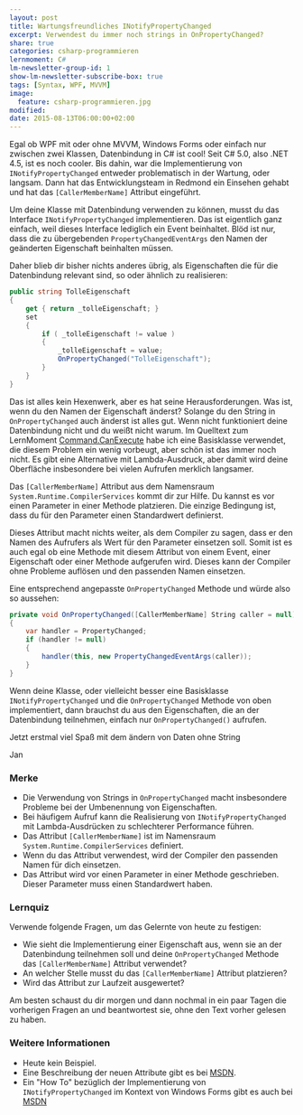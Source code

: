 ```yaml
---
layout: post
title: Wartungsfreundliches INotifyPropertyChanged
excerpt: Verwendest du immer noch strings in OnPropertyChanged?
share: true
categories: csharp-programmieren
lernmoment: C#
lm-newsletter-group-id: 1
show-lm-newsletter-subscribe-box: true
tags: [Syntax, WPF, MVVM]
image:
  feature: csharp-programmieren.jpg
modified:
date: 2015-08-13T06:00:00+02:00
---
```


Egal ob WPF mit oder ohne MVVM, Windows Forms oder einfach nur zwischen zwei Klassen, Datenbindung in C# ist cool! Seit C# 5.0, also .NET 4.5, ist es noch cooler. Bis dahin, war die Implementierung von `INotifyPropertyChanged` entweder problematisch in der Wartung, oder langsam. Dann hat das Entwicklungsteam in Redmond ein Einsehen gehabt und hat das `[CallerMemberName]` Attribut eingeführt.

Um deine Klasse mit Datenbindung verwenden zu können, musst du das Interface `INotifyPropertyChanged` implementieren. Das ist eigentlich ganz einfach, weil dieses Interface lediglich ein Event beinhaltet. Blöd ist nur, dass die zu übergebenden `PropertyChangedEventArgs` den Namen der geänderten Eigenschaft beinhalten müssen.

Daher blieb dir bisher nichts anderes übrig, als Eigenschaften die für die Datenbindung relevant sind, so oder ähnlich zu realisieren:

```cs
public string TolleEigenschaft
{
	get { return _tolleEigenschaft; }
	set
	{
		if ( _tolleEigenschaft != value )
		{
			_tolleEigenschaft = value;
			OnPropertyChanged("TolleEigenschaft");
		}
	}
}
```

Das ist alles kein Hexenwerk, aber es hat seine Herausforderungen. Was ist, wenn du den Namen der Eigenschaft änderst? Solange du den String in `OnPropertyChanged` auch änderst ist alles gut. Wenn nicht funktioniert deine Datenbindung nicht und du weißt nicht warum. Im Quelltext zum LernMoment [Command.CanExecute](/csharp-programmieren/command-canexecute/) habe ich eine Basisklasse verwendet, die diesem Problem ein wenig vorbeugt, aber schön ist das immer noch nicht. Es gibt eine Alternative mit Lambda-Ausdruck, aber damit wird deine Oberfläche insbesondere bei vielen Aufrufen merklich langsamer.

Das `[CallerMemberName]` Attribut aus dem Namensraum `System.Runtime.CompilerServices` kommt dir zur Hilfe. Du kannst es vor einen Parameter in einer Methode platzieren. Die einzige Bedingung ist, dass du für den Parameter einen Standardwert definierst.

Dieses Attribut macht nichts weiter, als dem Compiler zu sagen, dass er den Namen des Aufrufers als Wert für den Parameter einsetzen soll. Somit ist es auch egal ob eine Methode mit diesem Attribut von einem Event, einer Eigenschaft oder einer Methode aufgerufen wird. Dieses kann der Compiler ohne Probleme auflösen und den passenden Namen einsetzen.

Eine entsprechend angepasste `OnPropertyChanged` Methode und würde also so aussehen:

```cs
private void OnPropertyChanged([CallerMemberName] String caller = null)
{
    var handler = PropertyChanged;
    if (handler != null)
    {
        handler(this, new PropertyChangedEventArgs(caller));
    }
}
```

Wenn deine Klasse, oder vielleicht besser eine Basisklasse `INotifyPropertyChanged` und die `OnPropertyChanged` Methode von oben implementiert, dann brauchst du aus den Eigenschaften, die an der Datenbindung teilnehmen, einfach nur `OnPropertyChanged()` aufrufen.

Jetzt erstmal viel Spaß mit dem ändern von Daten ohne String

Jan


### Merke

-	Die Verwendung von Strings in `OnPropertyChanged` macht insbesondere Probleme bei der Umbenennung von Eigenschaften.
-	Bei häufigem Aufruf kann die Realisierung von `INotifyPropertyChanged` mit Lambda-Ausdrücken zu schlechterer Performance führen.
-	Das Attribut `[CallerMemberName]` ist im Namensraum `System.Runtime.CompilerServices` definiert.
-	Wenn du das Attribut verwendest, wird der Compiler den passenden Namen für dich einsetzen.
-	Das Attribut wird vor einen Parameter in einer Methode geschrieben. Dieser Parameter muss einen Standardwert haben.

### Lernquiz 

Verwende folgende Fragen, um das Gelernte von heute zu festigen:

-	Wie sieht die Implementierung einer Eigenschaft aus, wenn sie an der Datenbindung teilnehmen soll und deine `OnPropertyChanged` Methode das `[CallerMemberName]` Attribut verwendet?
-	An welcher Stelle musst du das `[CallerMemberName]` Attribut platzieren?
-	Wird das Attribut zur Laufzeit ausgewertet?

Am besten schaust du dir morgen und dann nochmal in ein paar Tagen die vorherigen Fragen an und beantwortest sie, ohne den Text vorher gelesen zu haben.

### Weitere Informationen

-	Heute kein Beispiel.
-	Eine Beschreibung der neuen Attribute gibt es bei [MSDN](https://msdn.microsoft.com/de-de/library/hh534540.aspx).
-	Ein "How To" bezüglich der Implementierung von `INotifyPropertyChanged` im Kontext von Windows Forms gibt es auch bei [MSDN](https://msdn.microsoft.com/de-de/library/ms229614(v=vs.110).aspx)
